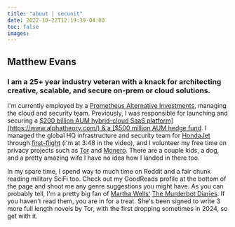 ```yaml
---
title: "about | secunit"
date: 2022-10-22T12:19:39-04:00
toc: false
images:
---
```


## Matthew Evans 
### I am a 25+ year industry veteran with a knack for architecting creative, scalable, and secure on-prem or cloud solutions.  


I'm currently employed by a [Prometheus Alternative Investments](https://prometheusalts.com/), managing the cloud and security team. Previously, I was responsible for launching and securing a [$200 billion AUM hybrid-cloud SaaS platform](https://www.alphatheory.com/) & a [$500 million AUM hedge fund](https://centerbook.com/). I managed the global HQ infrastructure and security team for [HondaJet](https://www.hondajet.com/) through [first-flight](https://global.honda/newsroom/worldnews/2010/c101221FAA-Conforming-HondaJet.html) (i'm at 3:48 in the video), and I volunteer my free time on privacy projects such as [Tor](https://www.torproject.org/) and [Monero](https://www.getmonero.org/). There are a couple kids, a dog, and a pretty amazing wife I have no idea how I landed in there too.

In my spare time, I spend way to much time on Reddit and a fair chunk reading military SciFi too. Check out my GoodReads profile at the bottom of the page and shoot me any genre suggestions you might have. As you can probably tell, I'm a pretty big fan of [Martha Wells'](https://marthawells.dreamwidth.org/) [The Murderbot Diaries](https://en.wikipedia.org/wiki/The_Murderbot_Diaries). If you haven't read them, you are in for a treat. She's been signed to write 3 more full length novels by Tor, with the first dropping sometimes in 2024, so get with it.
